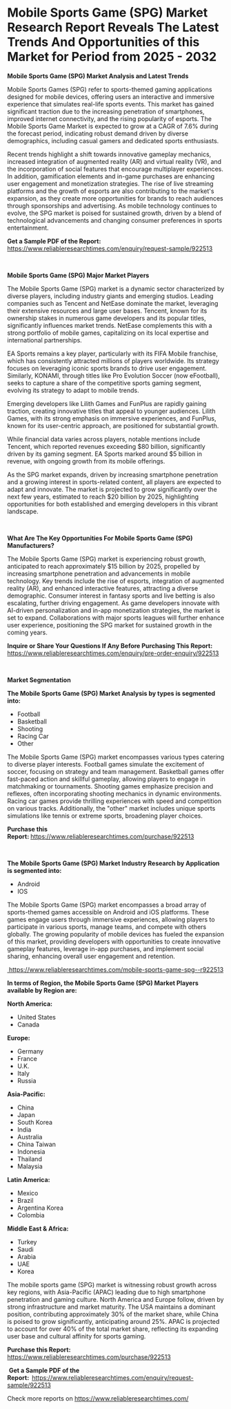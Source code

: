 <p><h1>Mobile Sports Game (SPG) Market Research Report Reveals The Latest Trends And Opportunities of this Market for Period from 2025 - 2032</h1></p><p><strong>Mobile Sports Game (SPG) Market Analysis and Latest Trends</strong></p>
<p><p>Mobile Sports Games (SPG) refer to sports-themed gaming applications designed for mobile devices, offering users an interactive and immersive experience that simulates real-life sports events. This market has gained significant traction due to the increasing penetration of smartphones, improved internet connectivity, and the rising popularity of esports. The Mobile Sports Game Market is expected to grow at a CAGR of 7.6% during the forecast period, indicating robust demand driven by diverse demographics, including casual gamers and dedicated sports enthusiasts.</p><p>Recent trends highlight a shift towards innovative gameplay mechanics, increased integration of augmented reality (AR) and virtual reality (VR), and the incorporation of social features that encourage multiplayer experiences. In addition, gamification elements and in-game purchases are enhancing user engagement and monetization strategies. The rise of live streaming platforms and the growth of esports are also contributing to the market's expansion, as they create more opportunities for brands to reach audiences through sponsorships and advertising. As mobile technology continues to evolve, the SPG market is poised for sustained growth, driven by a blend of technological advancements and changing consumer preferences in sports entertainment.</p></p>
<p><strong>Get a Sample PDF of the Report:&nbsp;</strong> <a href="https://www.reliableresearchtimes.com/enquiry/request-sample/922513?utm_campaign=3034&utm_medium=2&utm_source=Github&utm_content=ia&utm_term=11032025&utm_id=mobile-sports-game-spg">https://www.reliableresearchtimes.com/enquiry/request-sample/922513</a></p>
<p>&nbsp;</p>
<p><strong>Mobile Sports Game (SPG) Major Market Players</strong></p>
<p><p>The Mobile Sports Game (SPG) market is a dynamic sector characterized by diverse players, including industry giants and emerging studios. Leading companies such as Tencent and NetEase dominate the market, leveraging their extensive resources and large user bases. Tencent, known for its ownership stakes in numerous game developers and its popular titles, significantly influences market trends. NetEase complements this with a strong portfolio of mobile games, capitalizing on its local expertise and international partnerships.</p><p>EA Sports remains a key player, particularly with its FIFA Mobile franchise, which has consistently attracted millions of players worldwide. Its strategy focuses on leveraging iconic sports brands to drive user engagement. Similarly, KONAMI, through titles like Pro Evolution Soccer (now eFootball), seeks to capture a share of the competitive sports gaming segment, evolving its strategy to adapt to mobile trends.</p><p>Emerging developers like Lilith Games and FunPlus are rapidly gaining traction, creating innovative titles that appeal to younger audiences. Lilith Games, with its strong emphasis on immersive experiences, and FunPlus, known for its user-centric approach, are positioned for substantial growth. </p><p>While financial data varies across players, notable mentions include Tencent, which reported revenues exceeding $80 billion, significantly driven by its gaming segment. EA Sports marked around $5 billion in revenue, with ongoing growth from its mobile offerings. </p><p>As the SPG market expands, driven by increasing smartphone penetration and a growing interest in sports-related content, all players are expected to adapt and innovate. The market is projected to grow significantly over the next few years, estimated to reach $20 billion by 2025, highlighting opportunities for both established and emerging developers in this vibrant landscape.</p></p>
<p>&nbsp;</p>
<p><strong>What Are The Key Opportunities For Mobile Sports Game (SPG) Manufacturers?</strong></p>
<p><p>The Mobile Sports Game (SPG) market is experiencing robust growth, anticipated to reach approximately $15 billion by 2025, propelled by increasing smartphone penetration and advancements in mobile technology. Key trends include the rise of esports, integration of augmented reality (AR), and enhanced interactive features, attracting a diverse demographic. Consumer interest in fantasy sports and live betting is also escalating, further driving engagement. As game developers innovate with AI-driven personalization and in-app monetization strategies, the market is set to expand. Collaborations with major sports leagues will further enhance user experience, positioning the SPG market for sustained growth in the coming years.</p></p>
<p><strong>Inquire or Share Your Questions If Any Before Purchasing This Report:</strong> <a href="https://www.reliableresearchtimes.com/enquiry/pre-order-enquiry/922513?utm_campaign=3034&utm_medium=2&utm_source=Github&utm_content=ia&utm_term=11032025&utm_id=mobile-sports-game-spg">https://www.reliableresearchtimes.com/enquiry/pre-order-enquiry/922513</a></p>
<p>&nbsp;</p>
<p><strong>Market Segmentation</strong></p>
<p><strong>The Mobile Sports Game (SPG) Market Analysis by types is segmented into:</strong></p>
<p><ul><li>Football</li><li>Basketball</li><li>Shooting</li><li>Racing Car</li><li>Other</li></ul></p>
<p><p>The Mobile Sports Game (SPG) market encompasses various types catering to diverse player interests. Football games simulate the excitement of soccer, focusing on strategy and team management. Basketball games offer fast-paced action and skillful gameplay, allowing players to engage in matchmaking or tournaments. Shooting games emphasize precision and reflexes, often incorporating shooting mechanics in dynamic environments. Racing car games provide thrilling experiences with speed and competition on various tracks. Additionally, the "other" market includes unique sports simulations like tennis or extreme sports, broadening player choices.</p></p>
<p><strong>Purchase this Report:&nbsp;</strong><a href="https://www.reliableresearchtimes.com/purchase/922513?utm_campaign=3034&utm_medium=2&utm_source=Github&utm_content=ia&utm_term=11032025&utm_id=mobile-sports-game-spg">https://www.reliableresearchtimes.com/purchase/922513</a></p>
<p>&nbsp;</p>
<p><strong>The Mobile Sports Game (SPG) Market Industry Research by Application is segmented into:</strong></p>
<p><ul><li>Android</li><li>IOS</li></ul></p>
<p><p>The Mobile Sports Game (SPG) market encompasses a broad array of sports-themed games accessible on Android and iOS platforms. These games engage users through immersive experiences, allowing players to participate in various sports, manage teams, and compete with others globally. The growing popularity of mobile devices has fueled the expansion of this market, providing developers with opportunities to create innovative gameplay features, leverage in-app purchases, and implement social sharing, enhancing overall user engagement and retention.</p></p>
<p><a href="https://www.reliableresearchtimes.com/mobile-sports-game-spg--r922513?utm_campaign=3034&utm_medium=2&utm_source=Github&utm_content=ia&utm_term=11032025&utm_id=mobile-sports-game-spg">&nbsp;https://www.reliableresearchtimes.com/mobile-sports-game-spg--r922513</a></p>
<p><strong>In terms of Region, the Mobile Sports Game (SPG) Market Players available by Region are:</strong></p>
<p>
    <p> <strong> North America: </strong>
        <ul>
            <li>United States</li>
            <li>Canada</li>
        </ul>
        </p> 
    <p> <strong> Europe: </strong>
        <ul>
            <li>Germany</li>
            <li>France</li>
            <li>U.K.</li>
            <li>Italy</li>
            <li>Russia</li>
        </ul>
        </p> 
    <p> <strong> Asia-Pacific: </strong>
        <ul>
            <li>China</li>
            <li>Japan</li>
            <li>South Korea</li>
            <li>India</li>
            <li>Australia</li>
            <li>China Taiwan</li>
            <li>Indonesia</li>
            <li>Thailand</li>
            <li>Malaysia</li>
        </ul>
        </p> 
    <p> <strong> Latin America: </strong>
        <ul>
            <li>Mexico</li>
            <li>Brazil</li>
            <li>Argentina Korea</li>
            <li>Colombia</li>
        </ul>
        </p> 
    <p> <strong> Middle East & Africa: </strong>
        <ul>
            <li>Turkey</li>
            <li>Saudi</li>
            <li>Arabia</li>
            <li>UAE</li>
            <li>Korea</li>
        </ul>
    </p>
    </p>
<p><p>The mobile sports game (SPG) market is witnessing robust growth across key regions, with Asia-Pacific (APAC) leading due to high smartphone penetration and gaming culture. North America and Europe follow, driven by strong infrastructure and market maturity. The USA maintains a dominant position, contributing approximately 30% of the market share, while China is poised to grow significantly, anticipating around 25%. APAC is projected to account for over 40% of the total market share, reflecting its expanding user base and cultural affinity for sports gaming.</p></p>
<p><strong>Purchase this Report: </strong><a href="https://www.reliableresearchtimes.com/purchase/922513?utm_campaign=3034&utm_medium=2&utm_source=Github&utm_content=ia&utm_term=11032025&utm_id=mobile-sports-game-spg">https://www.reliableresearchtimes.com/purchase/922513</a></p>
<p>&nbsp;<strong>Get a Sample PDF of the Report:&nbsp;&nbsp;</strong><a href="https://www.reliableresearchtimes.com/enquiry/request-sample/922513?utm_campaign=3034&utm_medium=2&utm_source=Github&utm_content=ia&utm_term=11032025&utm_id=mobile-sports-game-spg">https://www.reliableresearchtimes.com/enquiry/request-sample/922513</a></p>
<p><strong></strong></p>
<p>Check more reports on <a href="https://www.reliableresearchtimes.com/?utm_campaign=3034&utm_medium=2&utm_source=Github&utm_content=ia&utm_term=11032025&utm_id=mobile-sports-game-spg">https://www.reliableresearchtimes.com/</a></p>
